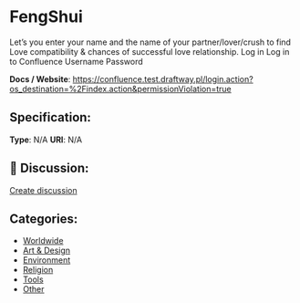 # FengShui


Let’s you enter your name and the name of your partner/lover/crush to find Love compatibility & chances of successful love relationship. Log in Log in to Confluence Username Password

**Docs / Website**: https://confluence.test.draftway.pl/login.action?os_destination=%2Findex.action&permissionViolation=true

## Specification:
**Type**:  N/A 
**URI**:  N/A 

## 💬 Discussion:
[Create discussion](https://github.com/apis-list/apis-list/discussions/new)

## Categories:
- [Worldwide](https://github.com/apis-list/apis-list#worldwide)
- [Art & Design](https://github.com/apis-list/apis-list#art-and-design)
- [Environment](https://github.com/apis-list/apis-list#environment)
- [Religion](https://github.com/apis-list/apis-list#religion)
- [Tools](https://github.com/apis-list/apis-list#tools)
- [Other](https://github.com/apis-list/apis-list#other)



